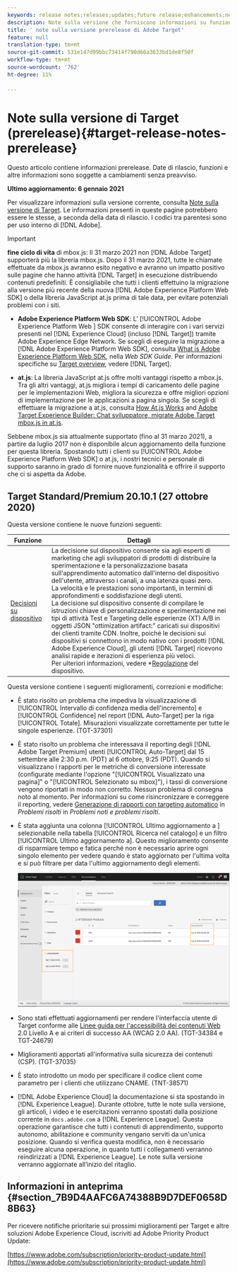 ```yaml
---
keywords: release notes;releases;updates;future release;enhancements;new features;fixes;updates
description: Note sulla versione che forniscono informazioni su funzioni, miglioramenti e correzioni per le versioni DNL  Adobe Target più recenti o imminenti.
title: ' note sulla versione prerelease di Adobe Target'
feature: null
translation-type: tm+mt
source-git-commit: 531e147d99bbc73414f790d66a3633bd1de8f50f
workflow-type: tm+mt
source-wordcount: '762'
ht-degree: 11%

---
```



# Note sulla versione di Target (prerelease){#target-release-notes-prerelease}

Questo articolo contiene informazioni prerelease. Date di rilascio, funzioni e altre informazioni sono soggette a cambiamenti senza preavviso.

**Ultimo aggiornamento: 6 gennaio 2021**

Per visualizzare informazioni sulla versione corrente, consulta [Note sulla versione di Target](release-notes.md). Le informazioni presenti in queste pagine potrebbero essere le stesse, a seconda della data di rilascio. I codici tra parentesi sono per uso interno di [!DNL Adobe].

>[!IMPORTANT]
>
>**fine ciclo di vita** di mbox.js: Il 31 marzo 2021 non  [!DNL Adobe Target] supporterà più la libreria mbox.js. Dopo il 31 marzo 2021, tutte le chiamate effettuate da mbox.js avranno esito negativo e avranno un impatto positivo sulle pagine che hanno attività [!DNL Target] in esecuzione distribuendo contenuti predefiniti. È consigliabile che tutti i clienti effettuino la migrazione alla versione più recente della nuova [!DNL Adobe Experience Platform Web SDK] o della libreria JavaScript at.js prima di tale data, per evitare potenziali problemi con i siti.
>
>* **Adobe Experience Platform Web SDK**: L’ [!UICONTROL Adobe Experience Platform Web ] SDK consente di interagire con i vari servizi presenti nel  [!DNL Experience Cloud] (incluso  [!DNL Target]) tramite Adobe Experience Edge Network. Se scegli di eseguire la migrazione a [!DNL Adobe Experience Platform Web SDK], consulta [What is Adobe Experience Platform Web SDK](https://experienceleague.adobe.com/docs/experience-platform/edge/home.html), nella *Web SDK Guide*. Per informazioni specifiche su [Target overview](https://experienceleague.adobe.com/docs/experience-platform/edge/personalization/adobe-target/target-overview.html), vedere [!DNL Target].
   >
   >
* **at.js**: La libreria JavaScript at.js offre molti vantaggi rispetto a mbox.js. Tra gli altri vantaggi, at.js migliora i tempi di caricamento delle pagine per le implementazioni Web, migliora la sicurezza e offre migliori opzioni di implementazione per le applicazioni a pagina singola. Se scegli di effettuare la migrazione a at.js, consulta [How At.js Works](/help/c-implementing-target/c-implementing-target-for-client-side-web/c-how-atjs-works/how-atjs-works.md) and [ Adobe Target Experience Builder: Chat sviluppatore, migrate  Adobe Target mbox.js in at.js](https://seminars.adobeconnect.com/ptdo6mfo6qn6/?proto=true).
>
>
Sebbene mbox.js sia attualmente supportato (fino al 31 marzo 2021), a partire da luglio 2017 non è disponibile alcun aggiornamento della funzione per questa libreria. Spostando tutti i clienti su [!UICONTROL Adobe Experience Platform Web SDK] o at.js, i nostri tecnici e personale di supporto saranno in grado di fornire nuove funzionalità e offrire il supporto che ci si aspetta da  Adobe.

## Target Standard/Premium 20.10.1 (27 ottobre 2020)

Questa versione contiene le nuove funzioni seguenti:

| Funzione | Dettagli |
| --- | --- |
| [Decisioni su dispositivo](https://adobetarget-sdks.gitbook.io/docs/on-device-decisioning/introduction-to-on-device-decisioning) | La decisione sul dispositivo consente sia agli esperti di marketing che agli sviluppatori di prodotti di distribuire la sperimentazione e la personalizzazione basata sull&#39;apprendimento automatico dall&#39;interno del dispositivo dell&#39;utente, attraverso i canali, a una latenza quasi zero.<br>La velocità e le prestazioni sono importanti, in termini di approfondimenti e soddisfazione degli utenti.<br>La decisione sul dispositivo consente di compilare le istruzioni chiave di personalizzazione e sperimentazione nei tipi di attività Test e Targeting delle esperienze (XT) A/B in oggetti JSON &quot;ottimization artifact:&quot; caricati sui dispositivi dei clienti tramite CDN. Inoltre, poiché le decisioni sui dispositivi si connettono in modo nativo con i prodotti [!DNL Adobe Experience Cloud], gli utenti [!DNL Target] ricevono analisi rapide e iterazioni di esperienza più veloci.<br>Per ulteriori informazioni, vedere *[Regolazione](/help/c-implementing-target/c-api-and-sdk-overview/on-device-decisioning.md) del dispositivo. |

Questa versione contiene i seguenti miglioramenti, correzioni e modifiche:

* È stato risolto un problema che impediva la visualizzazione di [!UICONTROL Intervallo di confidenza media dell&#39;incremento] e [!UICONTROL Confidence] nel report [!DNL Auto-Target] per la riga [!UICONTROL Totale]. Misurazioni visualizzate correttamente per tutte le singole esperienze. (TGT-37301)
* È stato risolto un problema che interessava il reporting degli [!DNL Adobe Target Premium] utenti [!UICONTROL Auto-Target] dal 15 settembre alle 2:30 p.m. (PDT) al 6 ottobre, 9:25 (PDT). Quando si visualizzano i rapporti per le metriche di conversione interessate (configurate mediante l&#39;opzione &quot;[!UICONTROL Visualizzato una pagina]&quot; o &quot;[!UICONTROL Selezionato su mbox]&quot;), i tassi di conversione vengono riportati in modo non corretto. Nessun problema di consegna noto al momento. Per informazioni su come risincronizzare e correggere il reporting, vedere [Generazione di rapporti con targeting automatico](/help/r-release-notes/known-issues-resolved-issues.md#at-metrics) in *Problemi risolti* in *Problemi noti e problemi risolti*.
* È stata aggiunta una colonna [!UICONTROL Ultimo aggiornamento a ] selezionabile nella tabella [!UICONTROL Ricerca nel catalogo] e un filtro [!UICONTROL Ultimo aggiornamento a]. Questo miglioramento consente di risparmiare tempo e fatica perché non è necessario aprire ogni singolo elemento per vedere quando è stato aggiornato per l&#39;ultima volta e si può filtrare per data l&#39;ultimo aggiornamento degli elementi.

   ![Ultimo aggiornamento a colonna e illustrazione filtro](/help/r-release-notes/assets/column-and-filter.png)

* Sono stati effettuati aggiornamenti per rendere l&#39;interfaccia utente di Target conforme alle [Linee guida per l&#39;accessibilità dei contenuti Web](https://www.w3.org/WAI/standards-guidelines/wcag/) 2.0 Livello A e ai criteri di successo AA (WCAG 2.0 AA). (TGT-34384 e TGT-24679)
* Miglioramenti apportati all&#39;informativa sulla sicurezza dei contenuti (CSP). (TGT-37035)
* È stato introdotto un modo per specificare il codice client come parametro per i clienti che utilizzano CNAME. (TNT-38571)
* [!DNL Adobe Experience Cloud] la documentazione si sta spostando in  [!DNL Experience League]. Durante ottobre, tutte le note sulla versione, gli articoli, i video e le esercitazioni verranno spostati dalla posizione corrente in `docs.adobe.com` a [!DNL Experience League]. Questa operazione garantisce che tutti i contenuti di apprendimento, supporto autonomo, abilitazione e community vengano serviti da un&#39;unica posizione. Quando si verifica questa modifica, non è necessario eseguire alcuna operazione, in quanto tutti i collegamenti verranno reindirizzati a [!DNL Experience League]. Le note sulla versione verranno aggiornate all’inizio del ritaglio.

## Informazioni in anteprima {#section_7B9D4AAFC6A74388B9D7DEF0658D8B63}

Per ricevere notifiche prioritarie sui prossimi miglioramenti per Target e altre soluzioni Adobe Experience Cloud, iscriviti ad Adobe Priority Product Update:

[https://www.adobe.com/subscription/priority-product-update.html](https://www.adobe.com/subscription/priority-product-update.html)
